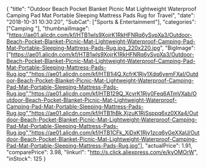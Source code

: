 {
	"title": "Outdoor Beach Pocket Blanket Picnic Mat Lightweight Waterproof Camping Pad Mat Portable Sleeping Mattress Pads Rug for Travel",
	"date": "2018-10-31 10:30:20",
	"SubCat": ["Sports & Entertainment"],
	"categories": ["Camping "],
	"thumbnailImage": "https://ae01.alicdn.com/kf/HTB1wls9XojrK1RkHFNRq6ySvpXa3/Outdoor-Beach-Pocket-Blanket-Picnic-Mat-Lightweight-Waterproof-Camping-Pad-Mat-Portable-Sleeping-Mattress-Pads-Rug.jpg_220x220.jpg",
	"BigImage": ["https://ae01.alicdn.com/kf/HTB1wls9XojrK1RkHFNRq6ySvpXa3/Outdoor-Beach-Pocket-Blanket-Picnic-Mat-Lightweight-Waterproof-Camping-Pad-Mat-Portable-Sleeping-Mattress-Pads-Rug.jpg","https://ae01.alicdn.com/kf/HTB1i4Q.XcfrK1Rjy1Xdq6yemFXaI/Outdoor-Beach-Pocket-Blanket-Picnic-Mat-Lightweight-Waterproof-Camping-Pad-Mat-Portable-Sleeping-Mattress-Pads-Rug.jpg","https://ae01.alicdn.com/kf/HTB129Q_XcvrK1Rjy0Feq6ATmVXab/Outdoor-Beach-Pocket-Blanket-Picnic-Mat-Lightweight-Waterproof-Camping-Pad-Mat-Portable-Sleeping-Mattress-Pads-Rug.jpg","https://ae01.alicdn.com/kf/HTB1hBk.XjzuK1RjSsppq6xz0XXa4/Outdoor-Beach-Pocket-Blanket-Picnic-Mat-Lightweight-Waterproof-Camping-Pad-Mat-Portable-Sleeping-Mattress-Pads-Rug.jpg","https://ae01.alicdn.com/kf/HTB1CFk_XiDxK1Rjy1zcq6yGeXXaU/Outdoor-Beach-Pocket-Blanket-Picnic-Mat-Lightweight-Waterproof-Camping-Pad-Mat-Portable-Sleeping-Mattress-Pads-Rug.jpg"],
	"actualPrice": 1.91,
	"comparePrice": 3.98,
	"linkurl": "http://s.click.aliexpress.com/e/kyOMOrW",
	"inStock": 125
}
